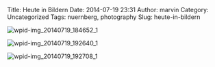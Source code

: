 Title: Heute in Bildern
Date: 2014-07-19 23:31
Author: marvin
Category: Uncategorized
Tags: nuernberg, photography
Slug: heute-in-bildern

![wpid-img_20140719_184652_1]({static}/images/wpid-img_20140719_184652_1.jpg)

![wpid-img_20140719_192640_1]({static}/images/wpid-img_20140719_192640_1.jpg)

![wpid-img_20140719_192708_1]({static}/images/wpid-img_20140719_192708_1.jpg)

